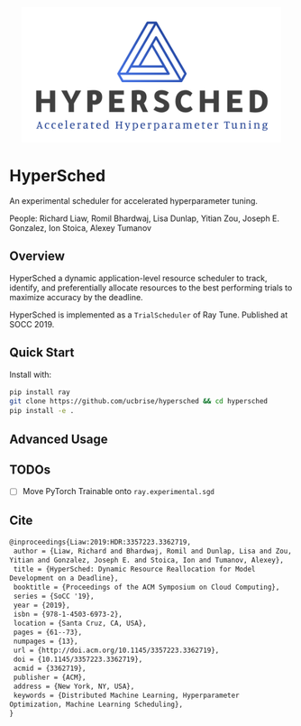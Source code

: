<div align="center">
   <p align="center"> <img src="figs/hypersched-logo.png" height=240px； weight=320px；><br></p>
</div>

# HyperSched

An experimental scheduler for accelerated hyperparameter tuning.

People: Richard Liaw, Romil Bhardwaj, Lisa Dunlap, Yitian Zou, Joseph E. Gonzalez, Ion Stoica, Alexey Tumanov

## Overview

HyperSched a dynamic application-level resource scheduler to track, identify, and preferentially allocate resources to the best performing trials to maximize accuracy by the deadline.

HyperSched is implemented as a `TrialScheduler` of Ray Tune.
Published at SOCC 2019.

## Quick Start

Install with:

```bash
pip install ray
git clone https://github.com/ucbrise/hypersched && cd hypersched
pip install -e .
```

## Advanced Usage




## TODOs

- [ ] Move PyTorch Trainable onto `ray.experimental.sgd`

## Cite

```
@inproceedings{Liaw:2019:HDR:3357223.3362719,
 author = {Liaw, Richard and Bhardwaj, Romil and Dunlap, Lisa and Zou, Yitian and Gonzalez, Joseph E. and Stoica, Ion and Tumanov, Alexey},
 title = {HyperSched: Dynamic Resource Reallocation for Model Development on a Deadline},
 booktitle = {Proceedings of the ACM Symposium on Cloud Computing},
 series = {SoCC '19},
 year = {2019},
 isbn = {978-1-4503-6973-2},
 location = {Santa Cruz, CA, USA},
 pages = {61--73},
 numpages = {13},
 url = {http://doi.acm.org/10.1145/3357223.3362719},
 doi = {10.1145/3357223.3362719},
 acmid = {3362719},
 publisher = {ACM},
 address = {New York, NY, USA},
 keywords = {Distributed Machine Learning, Hyperparameter Optimization, Machine Learning Scheduling},
}
```
